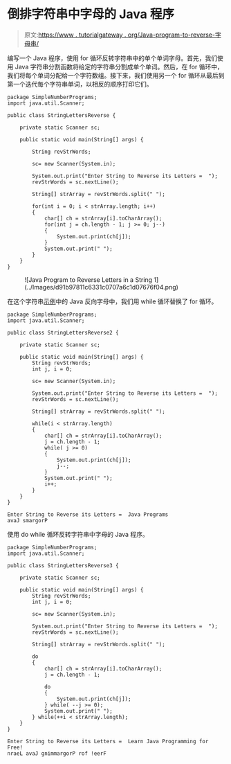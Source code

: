 # 倒排字符串中字母的 Java 程序

> 原文:[https://www . tutorialgateway . org/Java-program-to-reverse-字母串/](https://www.tutorialgateway.org/java-program-to-reverse-letters-in-a-string/)

编写一个 Java 程序，使用 for 循环反转字符串中的单个单词字母。首先，我们使用 Java 字符串分割函数将给定的字符串分割成单个单词。然后，在 for 循环中，我们将每个单词分配给一个字符数组。接下来，我们使用另一个 for 循环从最后到第一个迭代每个字符串单词，以相反的顺序打印它们。

```
package SimpleNumberPrograms;
import java.util.Scanner;

public class StringLettersReverse {

	private static Scanner sc;

	public static void main(String[] args) {

		String revStrWords;

		sc= new Scanner(System.in);

		System.out.print("Enter String to Reverse its Letters =  ");
		revStrWords = sc.nextLine();

		String[] strArray = revStrWords.split(" ");

		for(int i = 0; i < strArray.length; i++) 
		{
			char[] ch = strArray[i].toCharArray();
			for(int j = ch.length - 1; j >= 0; j--) 
			{
				System.out.print(ch[j]);
			}
			System.out.print(" ");
		}
	}
}
```

<figure class="wp-block-image size-large">![Java Program to Reverse Letters in a String 1](../Images/d91b97811c6331c0707a6c1d07676f04.png)</figure>

在这个字符串[示例](https://www.tutorialgateway.org/learn-java-programs/)中的 Java 反向字母中，我们用 while 循环替换了 for 循环。

```
package SimpleNumberPrograms;
import java.util.Scanner;

public class StringLettersReverse2 {

	private static Scanner sc;

	public static void main(String[] args) {
		String revStrWords;
		int j, i = 0; 

		sc= new Scanner(System.in);

		System.out.print("Enter String to Reverse its Letters =  ");
		revStrWords = sc.nextLine();

		String[] strArray = revStrWords.split(" ");

		while(i < strArray.length) 
		{
			char[] ch = strArray[i].toCharArray();
			j = ch.length - 1;
			while( j >= 0) 
			{
				System.out.print(ch[j]);
				j--;
			}
			System.out.print(" ");
			i++;
		}
	}
}
```

```
Enter String to Reverse its Letters =  Java Programs
avaJ smargorP 
```

使用 do while 循环反转字符串中字母的 Java 程序。

```
package SimpleNumberPrograms;
import java.util.Scanner;

public class StringLettersReverse3 {

	private static Scanner sc;

	public static void main(String[] args) {
		String revStrWords;
		int j, i = 0; 

		sc= new Scanner(System.in);

		System.out.print("Enter String to Reverse its Letters =  ");
		revStrWords = sc.nextLine();

		String[] strArray = revStrWords.split(" ");

		do
		{
			char[] ch = strArray[i].toCharArray();
			j = ch.length - 1;

			do
			{
				System.out.print(ch[j]);
			} while( --j >= 0);
			System.out.print(" ");
		} while(++i < strArray.length);
	}
}
```

```
Enter String to Reverse its Letters =  Learn Java Programming for Free!
nraeL avaJ gnimmargorP rof !eerF 
```